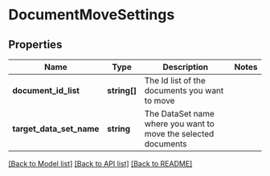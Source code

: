 # DocumentMoveSettings

## Properties
Name | Type | Description | Notes
------------ | ------------- | ------------- | -------------
**document_id_list** | **string[]** | The Id list of the documents you want to move | 
**target_data_set_name** | **string** | The DataSet name where you want to move the selected documents | 


[[Back to Model list]](../README.md#documentation-for-models) [[Back to API list]](../README.md#documentation-for-api-endpoints) [[Back to README]](../README.md)


